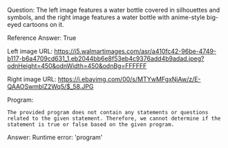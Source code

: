 Question: The left image features a water bottle covered in silhouettes and symbols, and the right image features a water bottle with anime-style big-eyed cartoons on it.

Reference Answer: True

Left image URL: https://i5.walmartimages.com/asr/a410fc42-96be-4749-b117-b6a4709cd631_1.eb2044bb6e8f53eb4c9376add4b9adad.jpeg?odnHeight=450&odnWidth=450&odnBg=FFFFFF

Right image URL: https://i.ebayimg.com/00/s/MTYwMFgxNjAw/z/E-QAAOSwmblZ2Wq5/$_58.JPG

Program:

```
The provided program does not contain any statements or questions related to the given statement. Therefore, we cannot determine if the statement is true or false based on the given program.
```
Answer: Runtime error: 'program'

